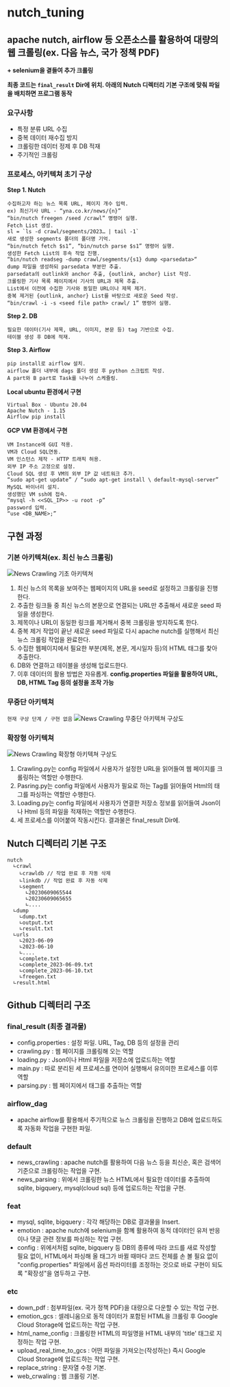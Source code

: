 # nutch_tuning
## apache nutch, airflow 등 오픈소스를 활용하여 대량의 웹 크롤링(ex. 다음 뉴스, 국가 정책 PDF)
**+ selenium을 곁들여 추가 크롤링**

**최종 코드는 `final_result` Dir에 위치. 아래의 Nutch 디렉터리 기본 구조에 맞춰 파일을 배치하면 프로그램 동작**

### 요구사항
- 특정 분류 URL 수집
- 중복 데이터 재수집 방지
- 크롤링한 데이터 정제 후 DB 적재
- 주기적인 크롤링

### 프로세스, 아키텍쳐 초기 구상
**Step 1. Nutch**
```
수집하고자 하는 뉴스 목록 URL, 페이지 개수 입력.
ex) 최신기사 URL - “yna.co.kr/news/{n}”
“bin/nutch freegen /seed /crawl” 명령어 실행.
Fetch List 생성.
sl = `ls -d crawl/segments/2023… | tail -1`
새로 생성한 segments 폴더의 폴더명 기억.
“bin/nutch fetch $s1”, “bin/nutch parse $s1” 명령어 실행.
생성한 Fetch List의 후속 작업 진행.
“bin/nutch readseg -dump crawl/segments/{s1} dump <parsedata>“
dump 파일을 생성하되 parsedata 부분만 추출.
parsedata의 outlink와 anchor 추출, {outlink, anchor} List 작성.
크롤링한 기사 목록 페이지에서 기사의 URL과 제목 추출.
List에서 이전에 수집한 기사와 동일한 URL이나 제목 제거.
중복 제거된 {outlink, anchor} List를 바탕으로 새로운 Seed 작성.
“bin/crawl -i -s <seed file path> crawl/ 1” 명령어 실행.
```
**Step 2. DB**
```
필요한 데이터(기사 제목, URL, 이미지, 본문 등) tag 기반으로 수집.
테이블 생성 후 DB에 적재.
```
**Step 3. Airflow**
```
pip install로 airflow 설치.
airflow 폴더 내부에 dags 폴더 생성 후 python 스크립트 작성.
A part와 B part로 Task를 나누어 스케쥴링.
```

**Local ubuntu 환경에서 구현**
```
Virtual Box - Ubuntu 20.04
Apache Nutch - 1.15
Airflow pip install
```

**GCP VM 환경에서 구현**
```
VM Instance에 GUI 적용.
VM과 Cloud SQL연동.
VM 인스턴스 제작 - HTTP 트래픽 허용.
외부 IP 주소 고정으로 설정.
Cloud SQL 생성 후 VM의 외부 IP 값 네트워크 추가.
“sudo apt-get update” / “sudo apt-get install \ default-mysql-server”
MySQL 바이너리 설치.
생성했던 VM ssh에 접속.
“mysql -h <<SQL_IP>> -u root -p”
password 입력.
“use <DB_NAME>;”
```

## 구현 과정
### 기본 아키텍쳐(ex. 최신 뉴스 크롤링)
![News Crawling 기초 아키텍쳐](https://github.com/21latte1007/nutch_tuning/assets/136875503/f9e977f5-6721-401a-a62b-1b5d9d6a2dc7)
1. 최신 뉴스의 목록을 보여주는 웹페이지의 URL을 seed로 설정하고 크롤링을 진행한다.
2. 추출한 링크들 중 최신 뉴스의 본문으로 연결되는 URL만 추출해서 새로운 seed 파일을 생성한다.
3. 제목이나 URL이 동일한 링크를 제거해서 중복 크롤링을 방지하도록 한다.
4. 중복 제거 작업이 끝난 새로운 seed 파일로 다시 apache nutch를 실행해서 최신 뉴스 크롤링 작업을 완료한다.
5. 수집한 웹페이지에서 필요한 부분(제목, 본문, 게시일자 등)의 HTML 태그를 찾아 추출한다.
6. DB와 연결하고 테이블을 생성해 업로드한다.
7. 이후 데이터의 활용 방법은 자유롭게.
**config.properties 파일을 활용하여 URL, DB, HTML Tag 등의 설정을 조작 가능**

### 무중단 아키텍쳐
`현재 구상 단계 / 구현 없음`
![News Crawling 무중단 아키텍쳐 구상도](https://github.com/21latte1007/nutch_tuning/assets/136875503/8506e228-6acc-4bdf-9288-bb75f61b2d56)

### 확장형 아키텍쳐
![News Crawling 확장형 아키텍쳐 구상도](https://github.com/21latte1007/nutch_tuning/assets/136875503/48125772-d265-49f8-b5e4-95a52cd5498c)
1. Crawling.py는 config 파일에서 사용자가 설정한 URL을 읽어들여 웹 페이지를 크롤링하는 역할만 수행한다.
2. Pasring.py는 config 파일에서 사용자가 필요로 하는 Tag를 읽어들여 Html의 태그를 파싱하는 역할만 수행한다.
3. Loading.py는 config 파일에서 사용자가 연결한 저장소 정보를 읽어들여 Json이나 Html 등의 파일을 적재하는 역할만 수행한다.
4. 세 프로세스를 이어붙여 작동시킨다. 결과물은 final_result Dir에.

## Nutch 디렉터리 기본 구조
```
nutch
  ∟crawl
    ∟crawldb // 작업 완료 후 자동 삭제
    ∟linkdb // 작업 완료 후 자동 삭제
    ∟segment
      ∟20230609065544
      ∟20230609065655
      ∟....
  ∟dump
    ∟dump.txt
    ∟output.txt
    ∟result.txt
  ∟urls
    ∟2023-06-09
    ∟2023-06-10
    ∟....
    ∟complete.txt
    ∟complete_2023-06-09.txt
    ∟complete_2023-06-10.txt
    ∟freegen.txt
  ∟result.html
```

## Github 디렉터리 구조
### final_result (최종 결과물)
- config.properties : 설정 파일. URL, Tag, DB 등의 설정을 관리
- crawling.py : 웹 페이지를 크롤링해 오는 역할
- loading.py : Json이나 Html 파일을 저장소에 업로드하는 역할
- main.py : 따로 분리된 세 프로세스를 연이어 실행해서 유의미한 프로세스를 이루 역할
- parsing.py : 웹 페이지에서 태그를 추출하는 역할

### airflow_dag
- apache airflow를 활용해서 주기적으로 뉴스 크롤링을 진행하고 DB에 업로드하도록 자동화 작업을 구현한 파일.

### default
- news_crawling : apache nutch를 활용하여 다음 뉴스 등을 최신순, 혹은 검색어 기준으로 크롤링하는 작업을 구현.
- news_parsing : 위에서 크롤링한 뉴스 HTML에서 필요한 데이터를 추출하여 sqlite, bigquery, mysql(cloud sql) 등에 업로드하는 작업을 구현.

### feat
- mysql, sqlite, bigquery : 각각 해당하는 DB로 결과물을 Insert.
- emotion : apache nutch에 selenium을 함꼐 활용하여 동적 데이터인 유저 반응이나 댓글 관련 정보를 파싱하는 작업 구현.
- config : 위에서처럼 sqlite, bigquery 등 DB의 종류에 따라 코드를 새로 작성할 필요 없이, HTML에서 파싱해 올 태그가 바뀔 때마다 코드 전체를 손 볼 필요 없이 "config.properties" 파일에서 옵션 파라미터를 조정하는 것으로 바로 구현이 되도록 "확장성"을 염두하고 구현.

### etc
- down_pdf : 첨부파일(ex. 국가 정책 PDF)을 대량으로 다운할 수 있는 작업 구현.
- emotion_gcs : 셀레니움으로 동적 데이터가 포함된 HTML을 크롤링 후 Google Cloud Storage에 업로드하는 작업 구현.
- html_name_config : 크롤링한 HTML의 파일명을 HTML 내부의 'title' 태그로 지정하는 작업 구현.
- upload_real_time_to_gcs : 어떤 파일을 가져오는(작성하는) 즉시 Google Cloud Storage에 업로드하는 작업 구현.
- replace_string : 문자열 수정 기본.
- web_crwaling : 웹 크롤링 기본.
